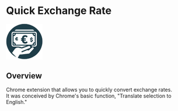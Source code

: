 # Quick Exchange Rate

<img src="./assets/icon.png" width="100px" title="Github_Logo"/>

## Overview

Chrome extension that allows you to quickly convert exchange rates. \
It was conceived by Chrome's basic function, "Translate selection to English."
